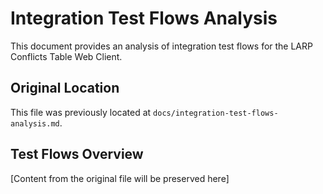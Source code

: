# Integration Test Flows Analysis

This document provides an analysis of integration test flows for the LARP Conflicts Table Web Client.

## Original Location

This file was previously located at `docs/integration-test-flows-analysis.md`.

## Test Flows Overview

[Content from the original file will be preserved here]
